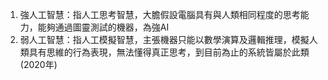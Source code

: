1. 強人工智慧：指人工思考智慧，大膽假設電腦具有與人類相同程度的思考能力，能夠通過圖靈測試的機器，為強AI
2. 弱人工智慧：指人工模擬智慧，主張機器只能以數學演算及邏輯推理，模擬人類具有思維的行為表現，無法懂得真正思考，到目前為止的系統皆屬於此類 (2020年)